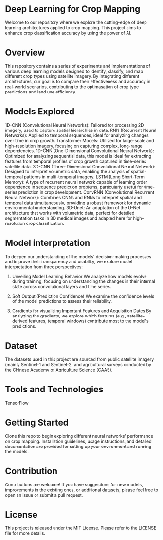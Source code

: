# Deep Learning for Crop Mapping

Welcome to our repository where we explore the cutting-edge of deep learning architectures applied to crop mapping. This project aims to enhance crop classification accuracy by using the power of AI.

# Overview
This repository contains a series of experiments and implementations of various deep learning models designed to identify, classify, and map different crop types using satellite imagery. By integrating different architectures, our goal is to compare their effectiveness and accuracy in real-world scenarios, contributing to the optimasation of crop type predictions and land use efficiency.

# Models Explored
1D-CNN (Convolutional Neural Networks): Tailored for processing 2D imagery, used to capture spatial hierarchies in data.
RNN (Recurrent Neural Networks): Applied to temporal sequences, ideal for analyzing changes over time in crop growth.
Transformer Models: Utilized for large-scale and high-resolution imagery, focusing on capturing complex, long-range dependencies.
1D-CNN (One-Dimensional Convolutional Neural Network): Optimized for analyzing sequential data, this model is ideal for extracting features from temporal profiles of crop growth captured in time-series satellite data.
3D-CNN (Three-Dimensional Convolutional Neural Network): Designed to interpret volumetric data, enabling the analysis of spatial-temporal patterns in multi-temporal imagery.
LSTM (Long Short-Term Memory): A type of recurrent neural network capable of learning order dependence in sequence prediction problems, particularly useful for time-series prediction in crop development.
ConvRNN (Convolutional Recurrent Neural Network): Combines CNNs and RNNs to interpret spatial and temporal data simultaneously, providing a robust framework for dynamic environmental understanding.
3D-Unet: An adaptation of the U-Net architecture that works with volumetric data, perfect for detailed segmentation tasks in 3D medical images and adapted here for high-resolution crop classification.

# Model interpretation
To deepen our understanding of the models' decision-making processes and improve their transparency and usability, we explore model interpretation from three perspectives:

1. Unveiling Model Learning Behavior
We analyze how models evolve during training, focusing on understanding the changes in their internal state across convolutional layers and time series. 

2. Soft Output (Prediction Confidence)
We examine the confidence levels of the model predictions to assess their reliability. 

3. Gradients for visualising Important Features and Acquisition Dates
By analyzing the gradients, we explore which features (e.g., satellite-derived features, temporal windows) contribute most to the model's predictions.


# Dataset
The datasets used in this project are sourced from public satellite imagery (mainly Sentinel-1 and Sentinel-2) and agricultural surveys conducted by the Chinese Academy of Agriculture Science (CAAS).

# Tools and Technologies
TensorFlow

# Getting Started
Clone this repo to begin exploring different neural networks' performance on crop mapping. Installation guidelines, usage instructions, and detailed documentation are provided for setting up your environment and running the models.

# Contribution
Contributions are welcome! If you have suggestions for new models, improvements in the existing ones, or additional datasets, please feel free to open an issue or submit a pull request.

# License
This project is released under the MIT License. Please refer to the LICENSE file for more details.
